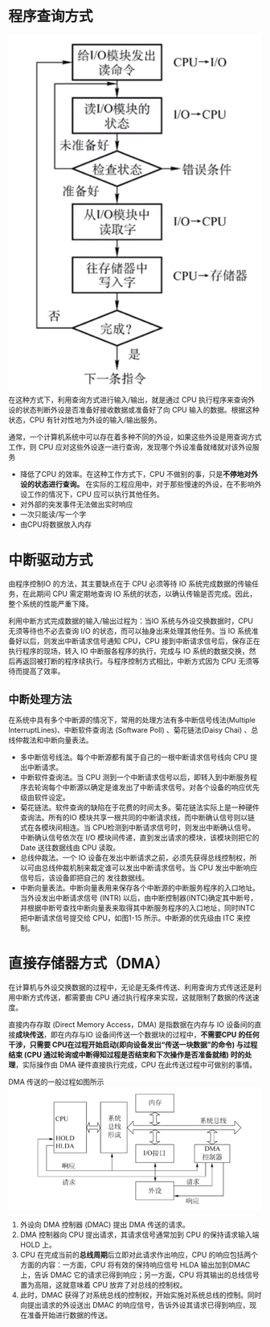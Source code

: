 # 程序查询方式

![](attachment/Pasted%20image%2020231005005800.png)
在这种方式下，利用查询方式进行输入/输出，就是通过 CPU 执行程序来查询外设的状态判断外设是否准备好接收数据或准备好了向 CPU 输入的数据。根据这种状态，CPU 有针对性地为外设的输入/输出服务。

通常，一个计算机系统中可以存在着多种不同的外设，如果这些外设是用查询方式工作，则 CPU 应对这些外设逐一进行查询，发现哪个外设准备就绪就对该外设服务

- 降低了CPU 的效率。在这种工作方式下，CPU 不做别的事，只是**不停地对外设的状态进行查询。** 在实际的工程应用中，对于那些慢速的外设，在不影响外设工作的情况下，CPU 应可以执行其他任务。
- 对外部的突发事件无法做出实时响应
-  一次只能读/写一个字
- 由CPU将数据放入内存

# 中断驱动方式

由程序控制IO 的方法，其主要缺点在于 CPU 必须等待 IO 系统完成数据的传输任务，在此期间 CPU 需定期地查询 IO 系统的状态，以确认传输是否完成。因此，整个系统的性能严重下降。

利用中断方式完成数据的输入/输出过程为：当IO 系统与外设交换数据时，CPU 无须等待也不必去查询 I/O 的状态，而可以抽身出来处理其他任务。当 IO 系统准备好以后，则发出中断请求信号通知 CPU，CPU 接到中断请求信号后，保存正在执行程序的现场，转入 IO 中断服各程序的执行，完成与 IO 系统的数据交换，然后再返回被打断的程序续执行。与程序控制方式相比，中断方式因为 CPU 无须等待而提高了效率。

## 中断处理方法

在系统中具有多个中断源的情况下，常用的处理方法有多中断信号线法(Multiple InterruptLines)、中断软件查询法 (Software Poll) 、菊花链法(Daisy Chai) 、总线仲裁法和中断向量表法。

- 多中断信号线法。每个中断源都有属于自己的一根中断请求信号线向 CPU 提出中断请求。
- 中断软件查询法。当 CPU 测到一个中断请求信号以后，即转入到中断服务程序去轮询每个中断源以确定是谁发出了中断请求信号。对各个设备的响应优先级由软件设定。
- 菊花链法。软件查询的缺陷在于花费的时间太多。菊花链法实际上是一种硬件查询法。所有的IO 模块共享一根共同的中断请求线，而中断确认信号则以链式在各模块间相连。当 CPU检测到中断请求信号时，则发出中断确认信号。中断确认信号依次在 I/O 模块间传递，直到发出请求的模块，该模块则把它的 Date 送往数据线由 CPU 读取。
- 总线仲裁法。一个 IO 设备在发出中断请求之前，必须先获得总线控制权，所以可由总线仲裁机制来裁定谁可以发出中断请求信号。当 CPU 发出中断响应信号后，该设备即把自己的 发往数据线。
- 中断向量表法。中断向量表用来保存各个中断源的中断服务程序的入口地址。当外设发出中断请求信号 (INTR) 以后，由中断控制器(INTC)确定其中断号，并根据中断号查找中断向量表来取得其中断服务程序的入口地址，同时INTC 把中断请求信号提交给 CPU，如图1-15 所示。中断源的优先级由 ITC 来控制。

# 直接存储器方式（DMA）

在计算机与外设交换数据的过程中，无论是无条件传送、利用查询方式传送还是利用中断方式传送，都需要由 CPU 通过执行程序来实现，这就限制了数据的传送速度。

直接内存存取 (Direct Memory Access，DMA) 是指数据在内存与 IO 设备间的直接**成块传送**，即在内存与IO 设备间传送一个数据块的过程中，**不需要CPU 的任何干涉，只需要 CPU在过程开始启动(即向设备发出“传送一块数据”的命令) 与过程结束 (CPU 通过轮询或中断得知过程是否结束和下次操作是否准备就绪) 时的处理**，实际操作由 DMA 硬件直接执行完成，CPU 在此传送过程中可做别的事情。

DMA 传送的一般过程如图所示
![](attachment/Pasted%20image%2020231005192757.png)

1. 外设向 DMA 控制器 (DMAC) 提出 DMA 传送的请求。
2. DMA 控制器向 CPU 提出请求，其请求信号通常加到 CPU 的保持请求输入端 HOLD 上。
3. CPU 在完成当前的**总线周期**后立即对此请求作出响应，CPU 的响应包括两个方面的内容：一方面，CPU 将有效的保持响应信号 HLDA 输出加到DMAC 上，告诉 DMAC 它的请求已得到响应；另一方面，CPU 将其输出的总线信号置为高阻，这就意味着 CPU 放弃了对总线的控制权。
4. 此时，DMAC 获得了对系统总线的控制权，开始实施对系统总线的控制。同时向提出请求的外设送出 DMAC 的响应信号，告诉外设其请求已得到响应，现在准备开始进行数据的传送。